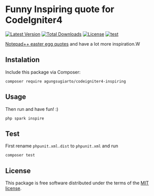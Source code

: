 # Funny Inspiring quote for CodeIgniter4

[![Latest Version](https://img.shields.io/github/release/agungsugiarto/codeigniter4-inspiring.svg)](https://github.com/aguingsugiarto/codeigniter4-inspiring/releases)
[![Total Downloads](https://poser.pugx.org/agungsugiarto/codeigniter4-inspiring/downloads)](https://packagist.org/packages/agungsugiarto/codeigniter4-inspiring)
[![License](https://poser.pugx.org/agungsugiarto/codeigniter4-inspiring/license)](https://packagist.org/packages/agungsugiarto/codeigniter4-inspiring)
[![test](https://github.com/agungsugiarto/codeigniter4-inspiring/workflows/inspiring%20build/badge.svg)](https://github.com/agungsugiarto/codeigniter4-inspiring/actions)

[Notepad++ easter egg quotes](http://en.wikipedia.org/wiki/Notepad%2B%2B#Easter_egg) and have a lot more inspiration.W

## Instalation

Include this package via Composer:

```console
composer require agungsugiarto/codeigniter4-inspiring
```

## Usage

Then run and have fun! :)
```console
php spark inspire
```

## Test

First rename `phpunit.xml.dist` to `phpunit.xml` and run
```console
composer test
```

## License

This package is free software distributed under the terms of the [MIT license](LICENSE.md).
